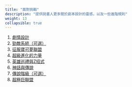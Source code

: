 ```yaml
---
title: "面對挑戰"
description: "提供說書人更多關於劇本設計的靈感，以及一些進階規則"
weight: 13
collapsible: true
---
```


1. <a href='{{< relref path="docs/challenges-ahead/session-settings" >}}'>劇情設計</a>
2. <a href='{{< relref path="docs/challenges-ahead/rival-system" >}}'>勁敵系統（可選）</a>
3. <a href='{{< relref path="docs/challenges-ahead/pokemon-league" >}}'>征服寶可夢聯盟</a>
4. <a href='{{< relref path="docs/challenges-ahead/mega-evolution" >}}'>超級進化的力量</a>
5. <a href='{{< relref path="docs/challenges-ahead/z-moves" >}}'>英雄巡禮與Z招式</a>
6. <a href='{{< relref path="docs/challenges-ahead/myths-and-legends" >}}'>神話與傳說</a>
7. <a href='{{< relref path="docs/challenges-ahead/legendary-ranking" >}}'>傳說階級（可選）</a>
8. <a href='{{< relref path="docs/challenges-ahead/dynamax" >}}'>超極巨聯盟</a>
